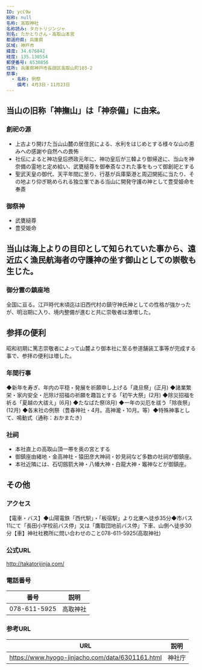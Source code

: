 ```yaml
---
ID: ycC9w
総称: null
名称: 高取神社
名称読み: タカトリジンジャ
別名: たかとりさん・高取山本宮
都道府県: 兵庫県
区域: 神戸市
緯度: 34.676842
経度: 135.130554
郵便番号: 6530856
住所: 兵庫県神戸市長田区高取山町103-2
祭事:
  - 名称: 例祭
    備考: 4月3日・11月23日
---
```


## 当山の旧称「神撫山」は「神奈備」に由来。

### 創祀の源

- 上古より開けた当山山麓の居住民による、水利をはじめとする様々な山の恵みへの感謝や自然への畏怖
- 社伝によると神功皇后摂政元年に、神功皇后が三韓より御帰途に、当山を神奈備の霊地と定め給い、武甕槌尊を御奉斎なされた事をもって御創祀とする
- 聖武天皇の御代、天平年間に至り、行基が兵庫築港と周辺開拓に当たり、その地より仰ぎ眺められる独立峯である当山に開発守護の神として豊受姫命を奉斎

### 御祭神

- 武甕槌尊
- 豊受姫命

## 当山は海上よりの目印として知られていた事から、遠近広く漁民航海者の守護神の坐す御山としての崇敬も生じた。

### 御分霊の鎮座地

全国に亘る。江戸時代末頃迄は旧西代村の鎮守神氏神としての性格が強かったが、明治期に入り、境内整備が進むと共に崇敬者は激増した。

## 参拝の便利

昭和初期に篤志崇敬者によって山麓より御本社に至る参道舗装工事等が完成する事で、参拝の便利は増した。

### 年間行事

◆新年を寿ぎ、年内の平穏・発展を祈願申し上げる「歳旦祭」(正月)
◆諸業繁栄・家内安全・厄除け招福の祈願を趣旨とする「初午大祭」(2月)
◆除災招福を祈る「夏越の大祓え」(6月) ◆たなばた祭(8月)
◆一年の災厄を祓う「除夜祭」(12月)
◆各末社の例祭（豊春神社・4月。高神瀧・10月。等）◆特殊神事として、鳴動式（通称：おかまたき）

### 社祠

- 本社直上の高取山頂一帯を奥の宮とする
- 御鎮座由緒地・金高神社・猿田彦大神祠・妙見祠など多数の社祠が御鎮座。
- 本社近隣には、石切劔箭大神・八幡大神・白龍大神・竈神などが御鎮座。

## その他

### アクセス

【電車・バス】◆山陽電鉄「西代駅」・「板宿駅」より北東へ徒歩35分◆市バス11にて「長田小学校前バス停」又は「鷹取団地前バス停」下車、山側へ徒歩30分【車】神社社務所に問い合わせのこと078-611-5925(高取神社)

### 公式URL

http://takatorijinja.com/

### 電話番号

| 番号         | 説明     |
| ------------ | -------- |
| 078-611-5925 | 高取神社 |

### 参考URL

| URL                                              | 説明   |
| ------------------------------------------------ | ------ |
| https://www.hyogo-jinjacho.com/data/6301161.html | 神社庁 |
